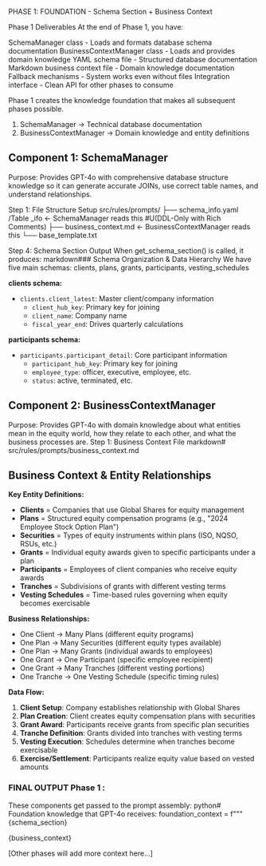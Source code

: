 PHASE 1: FOUNDATION - Schema Section + Business Context

 Phase 1 Deliverables
At the end of Phase 1, you have:

SchemaManager class - Loads and formats database schema documentation
BusinessContextManager class - Loads and provides domain knowledge
YAML schema file - Structured database documentation
Markdown business context file - Domain knowledge documentation
Fallback mechanisms - System works even without files
Integration interface - Clean API for other phases to consume

Phase 1 creates the knowledge foundation that makes all subsequent phases possible.


1. SchemaManager → Technical database documentation
2. BusinessContextManager → Domain knowledge and entity definitions


## Component 1: SchemaManager

Purpose: Provides GPT-4o with comprehensive database structure knowledge so it can generate accurate JOINs, use correct table names, and understand relationships.


Step 1: File Structure Setup
src/rules/prompts/
├── schema_info.yaml /Table _ifo   ← SchemaManager reads this #U(DDL-Only with Rich Comments)
├── business_context.md ← BusinessContextManager reads this
└── base_template.txt



Step 4: Schema Section Output
When get_schema_section() is called, it produces:
markdown### Schema Organization & Data Hierarchy
We have five main schemas: clients, plans, grants, participants, vesting_schedules

**clients schema:**
- `clients.client_latest`: Master client/company information
  - `client_hub_key`: Primary key for joining
  - `client_name`: Company name
  - `fiscal_year_end`: Drives quarterly calculations

**participants schema:**  
- `participants.participant_detail`: Core participant information
  - `participant_hub_key`: Primary key for joining
  - `employee_type`: officer, executive, employee, etc.
  - `status`: active, terminated, etc.
 
## Component 2: BusinessContextManager

Purpose:
Provides GPT-4o with domain knowledge about what entities mean in the equity world, how they relate to each other, and what the business processes are.
Step 1: Business Context File
markdown# src/rules/prompts/business_context.md

## Business Context & Entity Relationships

**Key Entity Definitions:**
- **Clients** = Companies that use Global Shares for equity management
- **Plans** = Structured equity compensation programs (e.g., "2024 Employee Stock Option Plan")
- **Securities** = Types of equity instruments within plans (ISO, NQSO, RSUs, etc.)
- **Grants** = Individual equity awards given to specific participants under a plan
- **Participants** = Employees of client companies who receive equity awards
- **Tranches** = Subdivisions of grants with different vesting terms
- **Vesting Schedules** = Time-based rules governing when equity becomes exercisable

**Business Relationships:**
- One Client → Many Plans (different equity programs)
- One Plan → Many Securities (different equity types available)
- One Plan → Many Grants (individual awards to employees)
- One Grant → One Participant (specific employee recipient)
- One Grant → Many Tranches (different vesting portions)
- One Tranche → One Vesting Schedule (specific timing rules)

**Data Flow:**
1. **Client Setup**: Company establishes relationship with Global Shares
2. **Plan Creation**: Client creates equity compensation plans with securities
3. **Grant Award**: Participants receive grants from specific plan securities
4. **Tranche Definition**: Grants divided into tranches with vesting terms
5. **Vesting Execution**: Schedules determine when tranches become exercisable
6. **Exercise/Settlement**: Participants realize equity value based on vested amounts

### FINAL OUTPUT Phase 1 :

These components get passed to the prompt assembly:
python# Foundation knowledge that GPT-4o receives:
foundation_context = f"""
{schema_section}

{business_context}

[Other phases will add more context here...]


   
